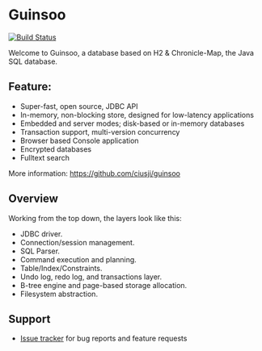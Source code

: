 # Guinsoo

[![Build Status](https://travis-ci.org/h2database/h2database.svg?branch=master)](https://travis-ci.org/h2database/h2database)

Welcome to Guinsoo, a database based on H2 & Chronicle-Map, the Java SQL database.


## Feature:

* Super-fast, open source, JDBC API
* In-memory, non-blocking store, designed for low-latency applications
* Embedded and server modes; disk-based or in-memory databases
* Transaction support, multi-version concurrency
* Browser based Console application
* Encrypted databases
* Fulltext search

More information: https://github.com/ciusji/guinsoo


## Overview
Working from the top down, the layers look like this:

* JDBC driver.
* Connection/session management.
* SQL Parser.
* Command execution and planning.
* Table/Index/Constraints.
* Undo log, redo log, and transactions layer.
* B-tree engine and page-based storage allocation.
* Filesystem abstraction.


## Support

* [Issue tracker](https://github.com/ciusji/guinsoo/issues) for bug reports and feature requests